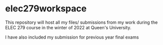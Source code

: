 # elec279workspace
This repository will host all my files/ submissions from my work during the ELEC 279 course in the winter of 2022
at Queen's University.

I have also included my submission for previous year final exams